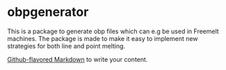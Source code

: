 # obpgenerator

This is a package to generate obp files which can e.g be used in Freemelt machines. The package is made to make it easy to implement new strategies for both line and point melting.  


[Github-flavored Markdown](https://guides.github.com/features/mastering-markdown/)
to write your content.
